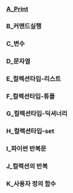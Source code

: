 ### [A_Print](#A_print.ipynb)
### B_커맨드실행
### C_변수
### D_문자열
### E_컬렉션타입-리스트
### F_컬렉션타입-튜플
### G_컬렉션타입-딕셔너리
### H_컬렉션타입-set
### I_파이썬 반복문
### J_컬렉션의 반복
### K_사용자 정의 함수
